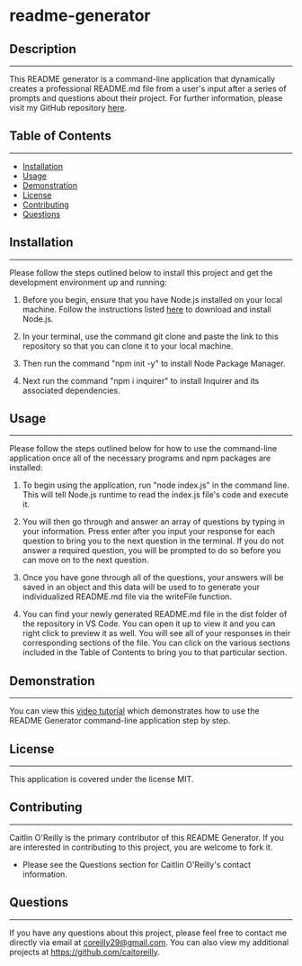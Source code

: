 # readme-generator

## Description

---

This README generator is a command-line application that dynamically creates a professional README.md file from a user's input after a series of prompts and questions about their project. For further information, please visit my GitHub repository [here](https://github.com/caitoreilly/readme-generator.git).

## Table of Contents

---

- [Installation](#installation)
- [Usage](#usage)
- [Demonstration](#demonstration)
- [License](#license)
- [Contributing](#contributing)
- [Questions](#questions)

## Installation

---

Please follow the steps outlined below to install this project and get the development environment up and running:

1. Before you begin, ensure that you have Node.js installed on your local machine. Follow the instructions listed [here](https://nodejs.org/en/download/) to download and install Node.js.

2. In your terminal, use the command git clone and paste the link to this repository so that you can clone it to your local machine.

3. Then run the command "npm init -y" to install Node Package Manager.

4. Next run the command "npm i inquirer" to install Inquirer and its associated dependencies.

## Usage

---

Please follow the steps outlined below for how to use the command-line application once all of the necessary programs and npm packages are installed:

1. To begin using the application, run "node index.js" in the command line. This will tell Node.js runtime to read the index.js file's code and execute it.

2. You will then go through and answer an array of questions by typing in your information. Press enter after you input your response for each question to bring you to the next question in the terminal. If you do not answer a required question, you will be prompted to do so before you can move on to the next question.

3. Once you have gone through all of the questions, your answers will be saved in an object and this data will be used to to generate your individualized README.md file via the writeFile function.

4. You can find your newly generated README.md file in the dist folder of the repository in VS Code. You can open it up to view it and you can right click to preview it as well. You will see all of your responses in their corresponding sections of the file. You can click on the various sections included in the Table of Contents to bring you to that particular section.

## Demonstration

---

You can view this [video tutorial](https://drive.google.com/file/d/1Rq-rozdnjBpf674dFKjEwz2z9I5lg23I/view?usp=sharing) which demonstrates how to use the README Generator command-line application step by step.

## License

---

This application is covered under the license MIT.

## Contributing

---

Caitlin O'Reilly is the primary contributor of this README Generator. If you are interested in contributing to this project, you are welcome to fork it.

- Please see the Questions section for Caitlin O'Reilly's contact information.

## Questions

---

If you have any questions about this project, please feel free to contact me directly via email at coreilly29@gmail.com.
You can also view my additional projects at https://github.com/caitoreilly.
